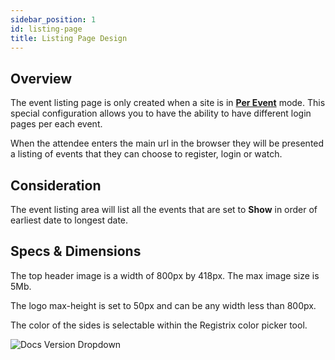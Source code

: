 ```yaml
---
sidebar_position: 1
id: listing-page
title: Listing Page Design
---
```


## Overview


The event listing page is only created when a site is in **[Per Event](/faqs/terminology/persiteperevent#per-event-mode)** mode.  This special configuration allows you to have the ability to have different login pages per each event.  

When the attendee enters the main url in the browser they will be presented a listing of events that they can choose to register, login or watch.

## Consideration

The event listing area will list all the events that are set to **Show** in order of earliest date to longest date.


## Specs & Dimensions

The top header image is a width of 800px by 418px.  The max image size is 5Mb.

The logo max-height is set to 50px and can be any width less than 800px.

The color of the sides is selectable within the Registrix color picker tool.


![Docs Version Dropdown](/img/listing/listing-login-page.jpg)
